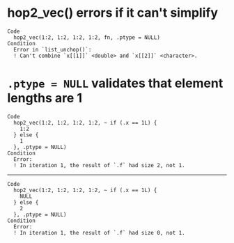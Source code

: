 # hop2_vec() errors if it can't simplify

    Code
      hop2_vec(1:2, 1:2, 1:2, 1:2, fn, .ptype = NULL)
    Condition
      Error in `list_unchop()`:
      ! Can't combine `x[[1]]` <double> and `x[[2]]` <character>.

# `.ptype = NULL` validates that element lengths are 1

    Code
      hop2_vec(1:2, 1:2, 1:2, 1:2, ~ if (.x == 1L) {
        1:2
      } else {
        1
      }, .ptype = NULL)
    Condition
      Error:
      ! In iteration 1, the result of `.f` had size 2, not 1.

---

    Code
      hop2_vec(1:2, 1:2, 1:2, 1:2, ~ if (.x == 1L) {
        NULL
      } else {
        2
      }, .ptype = NULL)
    Condition
      Error:
      ! In iteration 1, the result of `.f` had size 0, not 1.

